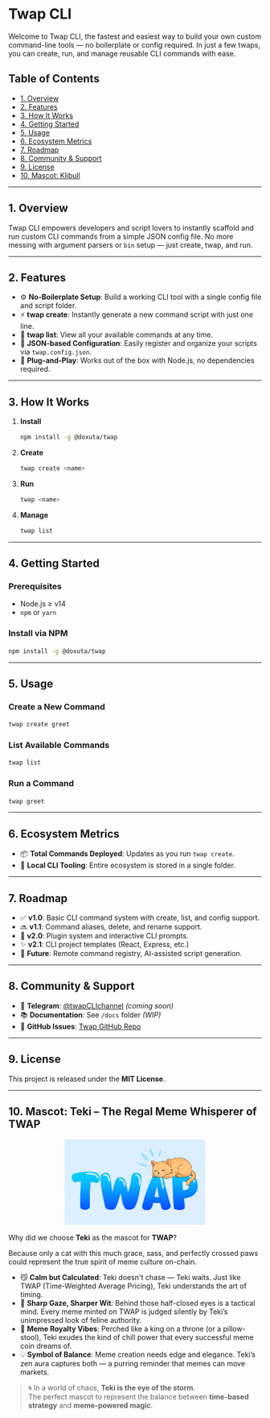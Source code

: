 # Twap CLI

Welcome to Twap CLI, the fastest and easiest way to build your own custom command-line tools — no boilerplate or config required. In just a few twaps, you can create, run, and manage reusable CLI commands with ease.

## Table of Contents

- [1. Overview](#1-overview)
- [2. Features](#2-features)
- [3. How It Works](#3-how-it-works)
- [4. Getting Started](#4-getting-started)
- [5. Usage](#5-usage)
- [6. Ecosystem Metrics](#6-ecosystem-metrics)
- [7. Roadmap](#7-roadmap)
- [8. Community & Support](#8-community--support)
- [9. License](#9-license)
- [10. Mascot: Klibull](#10-mascot-klibull)

---

## 1. Overview

Twap CLI empowers developers and script lovers to instantly scaffold and run custom CLI commands from a simple JSON config file. No more messing with argument parsers or `bin` setup — just create, twap, and run.

---

## 2. Features

- ⚙️ **No-Boilerplate Setup**: Build a working CLI tool with a single config file and script folder.  
- ⚡ **twap create**: Instantly generate a new command script with just one line.  
- 📜 **twap list**: View all your available commands at any time.  
- 🔧 **JSON-based Configuration**: Easily register and organize your scripts via `twap.config.json`.  
- 🚀 **Plug-and-Play**: Works out of the box with Node.js, no dependencies required.

---

## 3. How It Works

1. **Install**  
   ```bash
   npm install -g @doxuta/twap
   ```

2. **Create**  
   ```bash
   twap create <name>
   ```

3. **Run**  
   ```bash
   twap <name>
   ```

4. **Manage**  
   ```bash
   twap list
   ```

---

## 4. Getting Started

### Prerequisites

- Node.js ≥ v14  
- `npm` or `yarn`

### Install via NPM

```bash
npm install -g @doxuta/twap
```

---

## 5. Usage

### Create a New Command

```bash
twap create greet
```

### List Available Commands

```bash
twap list
```

### Run a Command

```bash
twap greet
```

---

## 6. Ecosystem Metrics

- 📦 **Total Commands Deployed**: Updates as you run `twap create`.
- 🧩 **Local CLI Tooling**: Entire ecosystem is stored in a single folder.

---

## 7. Roadmap

- ✅ **v1.0**: Basic CLI command system with create, list, and config support.
- 🔜 **v1.1**: Command aliases, delete, and rename support.
- 🚧 **v2.0**: Plugin system and interactive CLI prompts.
- ✨ **v2.1**: CLI project templates (React, Express, etc.)
- 🧠 **Future**: Remote command registry, AI-assisted script generation.

---

## 8. Community & Support

- 📢 **Telegram**: [@twapCLIchannel](https://t.me/twapCLIchannel) *(coming soon)*
- 📚 **Documentation**: See `/docs` folder *(WIP)*
- 🐛 **GitHub Issues**: [Twap GitHub Repo](https://github.com/doxuta/twap/issues)

---

## 9. License

This project is released under the **MIT License**.

---

## 10. Mascot: Teki – The Regal Meme Whisperer of TWAP

<p align="center">
  <img src="docs/teki.png" alt="Teki the TWAP Cat Mascot" width="280"/>
</p>

Why did we choose **Teki** as the mascot for **TWAP**?

Because only a cat with this much grace, sass, and perfectly crossed paws could represent the true spirit of meme culture on-chain.

- 😼 **Calm but Calculated**: Teki doesn't chase — Teki waits. Just like TWAP (Time-Weighted Average Pricing), Teki understands the art of timing.
- 🧠 **Sharp Gaze, Sharper Wit**: Behind those half-closed eyes is a tactical mind. Every meme minted on TWAP is judged silently by Teki’s unimpressed look of feline authority.
- 👑 **Meme Royalty Vibes**: Perched like a king on a throne (or a pillow-stool), Teki exudes the kind of chill power that every successful meme coin dreams of.
- 💡 **Symbol of Balance**: Meme creation needs edge and elegance. Teki’s zen aura captures both — a purring reminder that memes can move markets.

> 🌀 In a world of chaos, **Teki is the eye of the storm**.  
> The perfect mascot to represent the balance between **time-based strategy** and **meme-powered magic**.